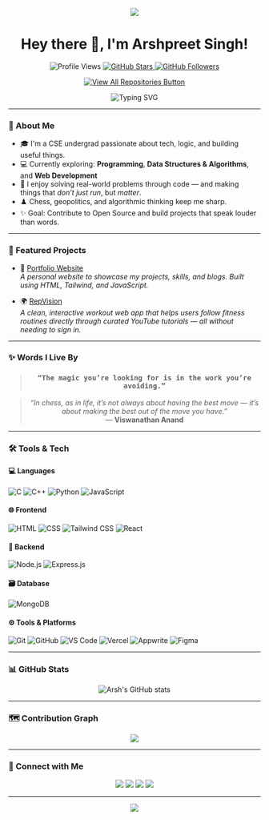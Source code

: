 <p align="center">
  <img src="https://capsule-render.vercel.app/api?type=waving&color=6C63FF&height=120&section=header&text=Welcome%20to%20My%20GitHub!&fontSize=30&fontColor=ffffff" />
</p>

<h1 align="center">Hey there 👋, I'm Arshpreet Singh!</h1>

<p align="center">
  <img src="https://komarev.com/ghpvc/?username=Arsh-2k&label=Profile%20views&color=6C63FF&style=flat-square" alt="Profile Views" />
  <a href="https://github.com/Arsh-2k?tab=stars" target="_blank">
    <img src="https://img.shields.io/github/stars/Arsh-2k?label=Stars&style=flat-square&color=6C63FF" alt="GitHub Stars" />
  </a>
  <a href="https://github.com/Arsh-2k?tab=followers" target="_blank">
    <img src="https://img.shields.io/github/followers/Arsh-2k?label=Followers&style=flat-square&color=6C63FF" alt="GitHub Followers" />
  </a>
</p>

<p align="center">
  <a href="https://github.com/Arsh-2k?tab=repositories" target="_blank">
    <img src="https://img.shields.io/badge/View%20All%20Repositories-6C63FF?style=for-the-badge&logo=github&logoColor=white" alt="View All Repositories Button" />
  </a>
</p>

<p align="center">
  <img src="https://readme-typing-svg.demolab.com?font=Fira+Code&duration=3000&pause=1000&color=6C63FF&center=true&vCenter=true&multiline=true&width=600&height=100&lines=Hey+there!+I'm+Arshpreet+Singh+%F0%9F%91%8B;Coding+%7C+Chess+%7C+DSA+%7C+Web+Dev;Always+Learning+Something+Cool+%E2%9A%A1" alt="Typing SVG" />
</p>

---

### 🚀 About Me
- 🎓 I'm a CSE undergrad passionate about tech, logic, and building useful things.
- 💻 Currently exploring: **Programming**, **Data Structures & Algorithms**, and **Web Development**
- 🧠 I enjoy solving real-world problems through code — and making things that *don’t just run*, but *matter*.
- ♟️ Chess, geopolitics, and algorithmic thinking keep me sharp.
- ✨ Goal: Contribute to Open Source and build projects that speak louder than words.

---

### 🚧 Featured Projects

- 🔗 [Portfolio Website](https://github.com/Arsh-2k/portfolio)  
  *A personal website to showcase my projects, skills, and blogs. Built using HTML, Tailwind, and JavaScript.*

- 🌍 [RepVision](https://github.com/Arsh-2k/RepVision)  
  *A clean, interactive workout web app that helps users follow fitness routines directly through curated YouTube tutorials — all without needing to sign in.*

---

### ✨ Words I Live By

<blockquote align="center">
  <h3><strong><code>“The magic you’re looking for is in the work you’re avoiding.”</code></strong></h3>
</blockquote>

<blockquote align="center">
  <em>“In chess, as in life, it’s not always about having the best move — it’s about making the best out of the move you have.”</em>  
  <br>— <strong>Viswanathan Anand</strong>
</blockquote>

---

### 🛠️ Tools & Tech

#### 💻 Languages
![C](https://img.shields.io/badge/C-555?style=for-the-badge&logo=c&logoColor=white)
![C++](https://img.shields.io/badge/C++-555?style=for-the-badge&logo=c%2B%2B&logoColor=white)
![Python](https://img.shields.io/badge/Python-555?style=for-the-badge&logo=python&logoColor=white)
![JavaScript](https://img.shields.io/badge/JavaScript-555?style=for-the-badge&logo=javascript&logoColor=white)

#### 🌐 Frontend
![HTML](https://img.shields.io/badge/HTML5-555?style=for-the-badge&logo=html5&logoColor=white)
![CSS](https://img.shields.io/badge/CSS3-555?style=for-the-badge&logo=css3&logoColor=white)
![Tailwind CSS](https://img.shields.io/badge/TailwindCSS-555?style=for-the-badge&logo=tailwind-css&logoColor=white)
![React](https://img.shields.io/badge/React-555?style=for-the-badge&logo=react&logoColor=61DAFB)

#### 🧠 Backend
![Node.js](https://img.shields.io/badge/Node.js-555?style=for-the-badge&logo=nodedotjs&logoColor=white)
![Express.js](https://img.shields.io/badge/Express.js-555?style=for-the-badge&logo=express&logoColor=white)

#### 🗃️ Database
![MongoDB](https://img.shields.io/badge/MongoDB-555?style=for-the-badge&logo=mongodb&logoColor=white)

#### ⚙️ Tools & Platforms
![Git](https://img.shields.io/badge/Git-555?style=for-the-badge&logo=git&logoColor=white)
![GitHub](https://img.shields.io/badge/GitHub-555?style=for-the-badge&logo=github&logoColor=white)
![VS Code](https://img.shields.io/badge/VS%20Code-555?style=for-the-badge&logo=visual-studio-code&logoColor=white)
![Vercel](https://img.shields.io/badge/Vercel-555?style=for-the-badge&logo=vercel&logoColor=white)
![Appwrite](https://img.shields.io/badge/Appwrite-555?style=for-the-badge&logo=appwrite&logoColor=white)
![Figma](https://img.shields.io/badge/Figma-555?style=for-the-badge&logo=figma&logoColor=white)

---

### 📊 GitHub Stats

<p align="center">
  <img src="https://github-readme-stats.vercel.app/api?username=Arsh-2k&show_icons=true&theme=transparent" alt="Arsh's GitHub stats" />
</p>

---

### 🗺 Contribution Graph

<p align="center">
  <img src="https://github-readme-activity-graph.vercel.app/graph?username=arsh-2k&theme=github-compact" />
</p>

---

### 🤝 Connect with Me

<p align="center">
  <a href="mailto:arshpreet2k6@gmail.com"><img src="https://img.shields.io/badge/Email-555?style=for-the-badge&logo=gmail&logoColor=white" /></a>
  <a href="https://www.linkedin.com/in/arshpreet-singh-309726238/"><img src="https://img.shields.io/badge/LinkedIn-555?style=for-the-badge&logo=linkedin&logoColor=white" /></a>
  <a href="https://twitter.com/@AspiringSDeV7"><img src="https://img.shields.io/badge/Twitter-555?style=for-the-badge&logo=twitter&logoColor=white" /></a>
  <a href="https://github.com/Arsh-2k"><img src="https://img.shields.io/badge/GitHub-555?style=for-the-badge&logo=github&logoColor=white" /></a>
</p>

---

<p align="center">
  <img src="https://capsule-render.vercel.app/api?type=waving&color=6C63FF&height=150&section=footer" />
</p>
